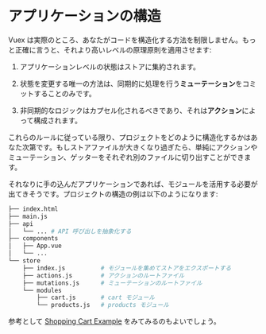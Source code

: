 # アプリケーションの構造

Vuex は実際のところ、あなたがコードを構造化する方法を制限しません。もっと正確に言うと、それより高いレベルの原理原則を適用させます:

1. アプリケーションレベルの状態はストアに集約されます。

2. 状態を変更する唯一の方法は、同期的に処理を行う**ミューテーション**をコミットすることのみです。

3. 非同期的なロジックはカプセル化されるべきであり、それは**アクション**によって構成されます。

これらのルールに従っている限り、プロジェクトをどのように構造化するかはあなた次第です。もしストアファイルが大きくなり過ぎたら、単純にアクションやミューテーション、ゲッターをそれぞれ別のファイルに切り出すことができます。

それなりに手の込んだアプリケーションであれば、モジュールを活用する必要が出てきそうです。プロジェクトの構造の例は以下のようになります:

``` bash
├── index.html
├── main.js
├── api
│   └── ... # API 呼び出しを抽象化する
├── components
│   ├── App.vue
│   └── ...
└── store
    ├── index.js          # モジュールを集めてストアをエクスポートする
    ├── actions.js        # アクションのルートファイル
    ├── mutations.js      # ミューテーションのルートファイル
    └── modules
        ├── cart.js       # cart モジュール
        └── products.js   # products モジュール
```

参考として [Shopping Cart Example](https://github.com/vuejs/vuex/tree/dev/examples/shopping-cart) をみてみるのもよいでしょう。
